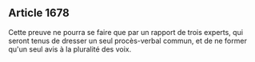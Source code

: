 Article 1678
----
Cette preuve ne pourra se faire que par un rapport de trois experts, qui seront
tenus de dresser un seul procès-verbal commun, et de ne former qu'un seul avis à
la pluralité des voix.
